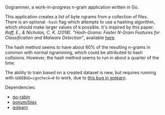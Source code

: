 Gogrammer, a work-in-progress n-gram application written in Go.

This application creates a list of byte ngrams from a collection of files. There is an optional `-hash` flag which attempts to use a hashing algorithm, which should make larger values of `N` possible. It's inspired by this paper: *Raff, E., & Nicholas, C. K. (2018). "Hash-Grams: Faster N-Gram Features for Classification and Malware Detection"*, available [here](https://www.edwardraff.com/publications/hash-grams-faster.pdf).

The hash method seems to have about 60% of the resulting n-grams in common with normal ngramming, which could be attributed to hash collisions. However, the hash method seems to run in about a quarter of the time.

The ability to train based on a created dataset is new, but requires running with `GODEBUG=cgocheck=0` to work, due to [this bug in golearn](https://github.com/sjwhitworth/golearn/issues/158).

Dependencies:
* [go-rabin](https://www.github.com/aclements/go-rabin)
* [gonum/blas](https://www.github.com/gonum/blas)
* [golearn](https://www.github.com/sjwhitworth/golearn)
